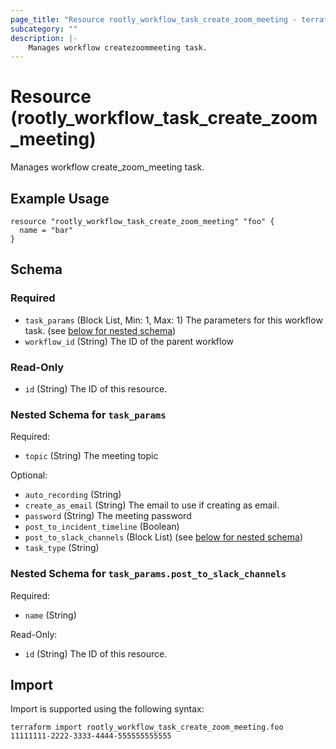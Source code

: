 ```yaml
---
page_title: "Resource rootly_workflow_task_create_zoom_meeting - terraform-provider-rootly"
subcategory: ""
description: |-
    Manages workflow createzoommeeting task.
---
```


# Resource (rootly_workflow_task_create_zoom_meeting)

Manages workflow create_zoom_meeting task.

## Example Usage

```
resource "rootly_workflow_task_create_zoom_meeting" "foo" {
  name = "bar"
}
```

<!-- schema generated by tfplugindocs -->
## Schema

### Required

- `task_params` (Block List, Min: 1, Max: 1) The parameters for this workflow task. (see [below for nested schema](#nestedblock--task_params))
- `workflow_id` (String) The ID of the parent workflow

### Read-Only

- `id` (String) The ID of this resource.

<a id="nestedblock--task_params"></a>
### Nested Schema for `task_params`

Required:

- `topic` (String) The meeting topic

Optional:

- `auto_recording` (String)
- `create_as_email` (String) The email to use if creating as email.
- `password` (String) The meeting password
- `post_to_incident_timeline` (Boolean)
- `post_to_slack_channels` (Block List) (see [below for nested schema](#nestedblock--task_params--post_to_slack_channels))
- `task_type` (String)

<a id="nestedblock--task_params--post_to_slack_channels"></a>
### Nested Schema for `task_params.post_to_slack_channels`

Required:

- `name` (String)

Read-Only:

- `id` (String) The ID of this resource.

## Import

Import is supported using the following syntax:

```shell
terraform import rootly_workflow_task_create_zoom_meeting.foo 11111111-2222-3333-4444-555555555555
```